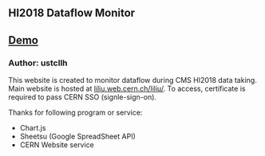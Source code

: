 ## HI2018 Dataflow Monitor
## [Demo](https://ustcllh.github.io/HI2018DataflowMonitor/)
### Author: ustcllh

This website is created to monitor dataflow during CMS HI2018 data taking.
Main website is hosted at [liliu.web.cern.ch/liliu/](https://liliu.web.cern.ch/liliu/). To access, certificate is required to pass CERN SSO (signle-sign-on).

Thanks for following program or service:
* Chart.js
* Sheetsu (Google SpreadSheet API)
* CERN Website service
